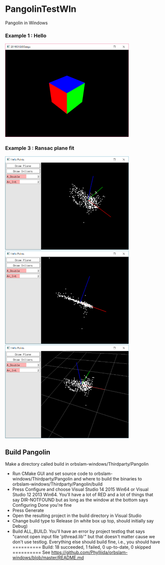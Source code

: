# PangolinTestWIn
Pangolin in Windows

### Example 1 : Hello
<img src='01_Hello/Screenshots/helloworld.png' width =400px/>

### Example 3 : Ransac plane fit
<img src='03_PlaneRansac/Screenshots/image01.png' width =400px/>
<img src='03_PlaneRansac/Screenshots/image03.png' width =400px/>
<img src='03_PlaneRansac/Screenshots/image05.png' width =400px/>

## Build Pangolin
 Make a directory called build in orbslam-windows/Thirdparty/Pangolin
- Run CMake GUI and set source code to orbslam-windows/Thirdparty/Pangolin and where to build the binaries to orbslam-windows/Thirdparty/Pangolin/build
- Press Configure and choose Visual Studio 14 2015 Win64 or Visual Studio 12 2013 Win64. You'll have a lot of RED and a lot of things that say DIR-NOTFOUND but as long as the window at the bottom says Configuring Done you're fine
- Press Generate
- Open the resulting project in the build directory in Visual Studio
- Change build type to Release (in white box up top, should initially say Debug)
- Build ALL_BUILD. You'll have an error by project testlog that says "cannot open input file 'pthread.lib'" but that doesn't matter cause we don't use testlog. Everything else should build fine, i.e., you should have
========== Build: 18 succeeded, 1 failed, 0 up-to-date, 0 skipped ==========
See https://github.com/Phylliida/orbslam-windows/blob/master/README.md
